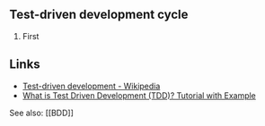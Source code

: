 ## Test-driven development cycle
1. First


## Links
- [Test-driven development - Wikipedia](https://en.wikipedia.org/wiki/Test-driven_development)
- [What is Test Driven Development (TDD)? Tutorial with Example](https://www.guru99.com/test-driven-development.html)

See also: [[BDD]]